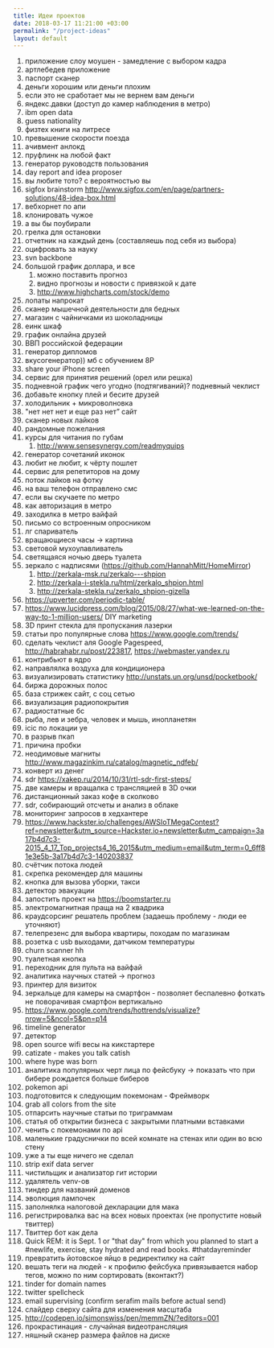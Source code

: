 ```yaml
---
title: Идеи проектов
date: 2018-03-17 11:21:00 +03:00
permalink: "/project-ideas"
layout: default
---
```


1. приложение слоу моушен - замедление с выбором кадра
2. артлебедев приложение
3. паспорт сканер
4. деньги хорошим или деньги плохим
5. если это не сработает мы не вернем вам деньги
6. яндекс.давки (доступ до камер наблюдения в метро)
7. ibm open data
8. guess nationality
9. физтех книги на литресе
10. превышение скорости поезда
11. ачивмент анлокд
12. пруфлинк на любой факт
13. генератор руководств пользования
14. day report and idea proposer
15. вы любите тото? с вероятностью вы
16. sigfox brainstorm http://www.sigfox.com/en/page/partners-solutions/48-idea-box.html
17. вебхорнет по апи
18. клонировать чужое
19. а вы бы поубирали
20. грелка для остановки
21. отчетник на каждый день (составляешь под себя из выбора)
22. оцифровать за науку
23. svn backbone
24. большой график доллара, и все
    1. можно поставить прогноз
    2. видно прогнозы и новости с привязкой к дате
    3. http://www.highcharts.com/stock/demo
25. лопаты напрокат
26. сканер мышечной деятельности для бедных
27. магазин с чайничками из шоколадницы
28. еинк шкаф
29. график онлайна друзей
30. ВВП российской федерации
31. генератор дипломов
32. вкусогенератор)) мб с обучением 8Р
33. share your iPhone screen
34. сервис для принятия решений (орел или решка)
35. подневной график чего угодно (подтягиваний)? подневный чеклист
36. добавьте кнопку плей и бесите друзей 
37. холодильник + микроволновка
38. "нет нет нет и еще раз нет” сайт
39. сканер новых лайков
40. рандомные пожелания
41. курсы для читания по губам
    1. http://www.sensesynergy.com/readmyquips
42. генератор сочетаний иконок
43. любит не любит, к чёрту пошлет
44. сервис для репетиторов на дому 
45. поток лайков на фотку
46. на ваш телефон отправлено смс
47. если вы скучаете по метро
48. как авторизация в метро
49. заходилка в метро вайфай
50. письмо со встроенным опросником
51. лг спариватель 
52. вращающиеся часы -> картина
53. световой мухоулавливатель
54. светящаяся ночью дверь туалета
55. зеркало с надписями (https://github.com/HannahMitt/HomeMirror)
    1. http://zerkala-msk.ru/zerkalo---shpion
    2. http://zerkala-i-stekla.ru/html/zerkalo_shpion.html
    3. http://zerkala-stekla.ru/zerkalo_shpion-gizella
56. https://upverter.com/periodic-table/
57. https://www.lucidpress.com/blog/2015/08/27/what-we-learned-on-the-way-to-1-million-users/ DIY marketing
58. 3D принт стекла для пропускания лазерки
59. статьи про популярные слова https://www.google.com/trends/
60. сделать чеклист аля Google Pagespeed, http://habrahabr.ru/post/223817, https://webmaster.yandex.ru
61. контрибьют в ядро
62. направлялка воздуха для кондиционера
63. визуализировать статистику http://unstats.un.org/unsd/pocketbook/
64. биржа дорожных полос 
65. база стрижек сайт, с соц сетью
66. визуализация радиопокрытия 
67. радиостатные бс
68. рыба, лев и зебра, человек и мышь, инопланетян
69. icic по локации уе
70. в разрыв пкап
71. причина пробки 
72. неодимовые магниты http://www.magazinkim.ru/catalog/magnetic_ndfeb/
73. конверт из денег
74. sdr https://xakep.ru/2014/10/31/rtl-sdr-first-steps/
75. две камеры и вращалка с трансляцией в 3D очки
76. дистанционный заказ кофе в сколково
77. sdr, собирающий отсчеты и анализ в облаке
78. мониторинг запросов в хедхантере
79. https://www.hackster.io/challenges/AWSIoTMegaContest?ref=newsletter&utm_source=Hackster.io+newsletter&utm_campaign=3a17b4d7c3-2015_4_17_Top_projects4_16_2015&utm_medium=email&utm_term=0_6ff81e3e5b-3a17b4d7c3-140203837
80. счётчик потока людей
81. скрепка рекомендер для машины 
82. кнопка для вызова уборки, такси 
83. детектор эвакуации 
84. запостить проект на https://boomstarter.ru
85. электромагнитная праща на 2 квадрика 
86. краудсорсинг решатель проблем (задаешь проблему - люди ее уточняют)
87. телепрезенс для выбора квартиры, походам по магазинам
88. розетка с usb выходами, датчиком температуры
89. churn scanner hh
90. туалетная кнопка
91. переходник для пульта на вайфай
92. аналитика научных статей -> прогноз 
93. принтер для визиток
94. зеркальце для камеры на смартфон - позволяет беспалевно фоткать не поворачивая смартфон вертикально
95. https://www.google.com/trends/hottrends/visualize?nrow=5&ncol=5&pn=p14
96. timeline generator
97. детектор
98. open source wifi весы на кикстартере
99. catizate - makes you talk catish
100. where hype was born
101. аналитика популярных черт лица по фейсбуку -> показать что при бибере рождается больше биберов
102. pokemon api
103. подготовится к следующим покемонам - Фреймворк 
104. grab all colors from the site
105. отпарсить научные статьи по триграммам 
106. статья об открытии бизнеса с закрытыми платными вставками
107. ченить с покемонами по api
108. маленькие градуснички по всей комнате на стенах или один во всю стену
109. уже <time> а ты еще ничего не сделал
110. strip exif data server
111. чистильщик и анализатор гит истории
112. удалятель venv-ов
113. тиндер для названий доменов
114. эволюция лампочек
115. заполнялка налоговой декларации для мака
116. регистрировалка вас на всех новых проектах (не пропустите новый твиттер)
117. Твиттер бот как дела 
118. Quick REM: it is Sept. 1 or "that day" from which you planned to start a #newlife, exercise, stay hydrated and read books. #thatdayreminder
119. превратить йотовское яйцо в редиректилку на сайт
120. вешать теги на людей - к профилю фейсбука привязывается набор тегов, можно по ним сортировать (вконтакт?)
121. tinder for domain names 
122. twitter spellcheck
123. email supervising (confirm serafim mails before actual send)
124. слайдер сверху сайта для изменения масштаба
125. http://codepen.io/simonswiss/pen/memmZN/?editors=001
126. прокрастинация - случайная видеотрансляция
127. няшный сканер размера файлов на диске